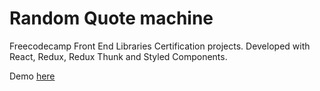 # Random Quote machine
Freecodecamp Front End Libraries Certification projects.
Developed with React, Redux, Redux Thunk and Styled Components.

Demo [here](https://n547jlolkj.codesandbox.io/)
